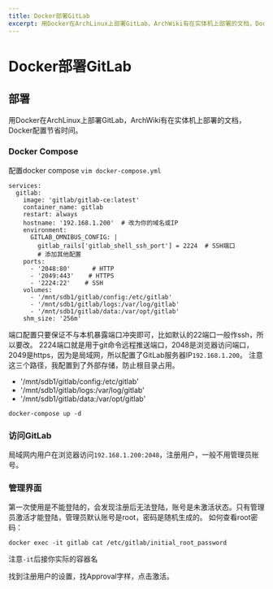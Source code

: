 ```yaml
---
title: Docker部署GitLab
excerpt: 用Docker在ArchLinux上部署GitLab，ArchWiki有在实体机上部署的文档，Docker配置节省时间。
---
```

# Docker部署GitLab

## 部署

用Docker在ArchLinux上部署GitLab，ArchWiki有在实体机上部署的文档，Docker配置节省时间。

### Docker Compose

配置docker compose `vim docker-compose.yml`
```shell
services:
  gitlab:
    image: 'gitlab/gitlab-ce:latest'
    container_name: gitlab
    restart: always
    hostname: '192.168.1.200'  # 改为你的域名或IP
    environment:
      GITLAB_OMNIBUS_CONFIG: |
        gitlab_rails['gitlab_shell_ssh_port'] = 2224  # SSH端口
        # 添加其他配置
    ports:
      - '2048:80'      # HTTP
      - '2049:443'    # HTTPS
      - '2224:22'    # SSH
    volumes:
      - '/mnt/sdb1/gitlab/config:/etc/gitlab'
      - '/mnt/sdb1/gitlab/logs:/var/log/gitlab'
      - '/mnt/sdb1/gitlab/data:/var/opt/gitlab'
    shm_size: '256m'
```

端口配置只要保证不与本机暴露端口冲突即可，比如默认的22端口一般作ssh，所以要改。
2224端口就是用于git命令远程推送端口，2048是浏览器访问端口，2049是https，因为是局域网，所以配置了GitLab服务器IP`192.168.1.200`。
注意这三个路径，我配置到了外部存储，防止根目录占用。
- '/mnt/sdb1/gitlab/config:/etc/gitlab'
- '/mnt/sdb1/gitlab/logs:/var/log/gitlab'
- '/mnt/sdb1/gitlab/data:/var/opt/gitlab'
```shell
docker-compose up -d
```

### 访问GitLab
局域网内用户在浏览器访问`192.168.1.200:2048`，注册用户，一般不用管理员账号。

### 管理界面

第一次使用是不能登陆的，会发现注册后无法登陆，账号是未激活状态。只有管理员激活才能登陆，管理员默认账号是root，密码是随机生成的。
如何查看root密码：
```shell
docker exec -it gitlab cat /etc/gitlab/initial_root_password
```
注意`-it`后接你实际的容器名

找到注册用户的设置，找Approval字样，点击激活。
